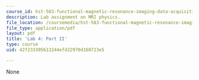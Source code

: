 ```yaml
---
course_id: hst-583-functional-magnetic-resonance-imaging-data-acquisition-and-analysis-fall-2008
description: Lab assignment on MRI physics.
file_location: /coursemedia/hst-583-functional-magnetic-resonance-imaging-data-acquisition-and-analysis-fall-2008/42f233395613244efd22970d160723e5_lab4b.pdf
file_type: application/pdf
layout: pdf
title: 'Lab 4: Part II'
type: course
uid: 42f233395613244efd22970d160723e5

---
```

None